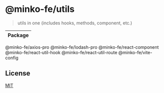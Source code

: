 # @minko-fe/utils

> utils in one (includes hooks, methods, component, etc.)

Package |
---------|
 @minko-fe/axios-pro
 @minko-fe/lodash-pro
 @minko-fe/react-component
 @minko-fe/react-util-hook
 @minko-fe/react-util-route
 @minko-fe/vite-config

## License

[MIT](LICENSE)
